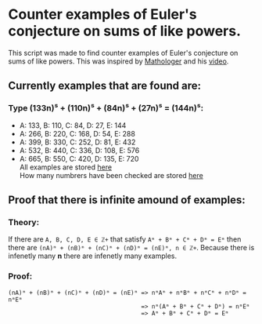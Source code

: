 # Counter examples of Euler's conjecture on sums of like powers.   
This script was made to find counter examples of Euler's conjecture on sums of like powers. This was inspired by [Mathologer](https://www.youtube.com/c/Mathologer) and his [video](https://www.youtube.com/watch?v=AO-W5aEJ3Wg&t=1161s).
## Currently examples that are found are:   
### Type (133n)⁵ + (110n)⁵ + (84n)⁵ + (27n)⁵ = (144n)⁵:   
* A: 133, B: 110, C: 84, D: 27, E: 144
* A: 266, B: 220, C: 168, D: 54, E: 288
* A: 399, B: 330, C: 252, D: 81, E: 432
* A: 532, B: 440, C: 336, D: 108, E: 576
* A: 665, B: 550, C: 420, D: 135, E: 720   
All examples are stored [here](https://github.com/Kirill-iceland/counter_examples/blob/master/data/pow5.json)  
How many numbrers have been checked are stored [here](https://github.com/Kirill-iceland/counter_examples/blob/master/data/info_pow5.json)
## Proof that there is infinite amound of examples:
### Theory:
If there are `A, B, C, D, E ∈ ℤ+` that satisfy `Aᵐ + Bᵐ + Cᵐ + Dᵐ = Eᵐ` then there are `(nA)ᵐ + (nB)ᵐ + (nC)ᵐ + (nD)ᵐ = (nE)ᵐ, n ∈ ℤ+`. 
Because there is infenetly many **n** there are infenetly many examples.
### Proof:
```
(nA)ᵐ + (nB)ᵐ + (nC)ᵐ + (nD)ᵐ = (nE)ᵐ => nᵐAᵐ + nᵐBᵐ + nᵐCᵐ + nᵐDᵐ = nᵐEᵐ   
                                      => nᵐ(Aᵐ + Bᵐ + Cᵐ + Dᵐ) = nᵐEᵐ  
                                      => Aᵐ + Bᵐ + Cᵐ + Dᵐ = Eᵐ  
```
